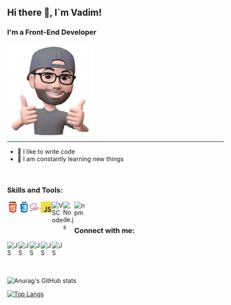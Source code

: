 <h2> Hi there 👋, I`m Vadim!
<h3>I'm a Front-End Developer</h3>

<!-- ![](./Vadim%20Dudkevich.png "It's me") -->

<img align="center" alt="HTML5" width="200px" src="./Vadim%20Dudkevich.png"/>

<br />

---

- 💪 I like to write code
- 🥅 I am constantly learning new things

<br />

### Skills and Tools:

<img align="left" alt="HTML5" width="26px" src="https://raw.githubusercontent.com/github/explore/80688e429a7d4ef2fca1e82350fe8e3517d3494d/topics/html/html.png"/>
<img align="left" alt="CSS3" width="26px" src="https://raw.githubusercontent.com/github/explore/80688e429a7d4ef2fca1e82350fe8e3517d3494d/topics/css/css.png"/>
<img align="left" alt="Sass" width="26px" src="https://raw.githubusercontent.com/github/explore/80688e429a7d4ef2fca1e82350fe8e3517d3494d/topics/sass/sass.png"/>
<img align="left" alt="JS" width="26px" src="https://raw.githubusercontent.com/github/explore/80688e429a7d4ef2fca1e82350fe8e3517d3494d/topics/javascript/javascript.png"/>
<img align="left" alt="VSCode" width="26px" src="https://www.svgrepo.com/show/374171/vscode.svg"/>
<img align="left" alt="Node.js" width="26px" src="https://www.svgrepo.com/show/355140/node.svg"/>
<img align="left" alt="npm" width="26px" src="https://www.svgrepo.com/show/373933/npm.svg"/>

<br />
<br />

### Connect with me:

[<img align="left" alt="JS" width="26px" src="https://www.svgrepo.com/show/271118/linkedin.svg"/>][linkedin]
[<img align="left" alt="JS" width="26px" src="https://www.svgrepo.com/show/271106/whatsapp.svg"/>][whatsapp]
[<img align="left" alt="JS" width="26px" src="https://www.svgrepo.com/show/271095/messenger.svg"/>][messenger]
[<img align="left" alt="JS" width="26px" src="https://www.svgrepo.com/show/271091/telegram.svg"/>][telegram]
[<img align="left" alt="JS" width="26px" src="https://www.svgrepo.com/show/331470/mailbox.svg"/>](mailto:v.dudkevich@hotmail.com?subject=Send%20from%20GitHub)

<br />
<br />
<br />
<br />

[linkedin]: https://www.linkedin.com/in/vadim-dudkevich/
[whatsapp]: https://wa.me/380936005006?text=Hello!%20This%20message%20was%20submitted%20from%20Github.%20
[messenger]: https://www.messenger.com/t/vadim.dudkevich
[telegram]: https://t.me/vadimdudkevich

<!-- [email]: v.dudkevich@hotmail.com -->

![Anurag's GitHub stats](https://github-readme-stats.vercel.app/api?username=Vadim-dudkevich&show_icons=true&theme=cobalt2)

[![Top Langs](https://github-readme-stats.vercel.app/api/top-langs/?username=Vadim-dudkevich&layout=compact)](https://github.com/Vadim-dudkevich/github-readme-stats)
